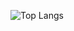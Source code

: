 ![Top Langs](https://github-readme-stats.vercel.app/api/top-langs/?username=W1412X&langs_count=10&hide=css,html,makefile)
